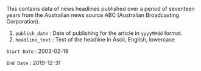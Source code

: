 This contains data of news headlines published over a period of seventeen years from the Australian news source ABC (Australian Broadcasting Corporation).

1. `publish_date` : Date of publishing for the article in `yyyyMMdd` format.
2. `headline_text` : Text of the headline in Ascii, English, lowercase


`Start Date` : 2003-02-19

`End Date` : 2019-12-31
